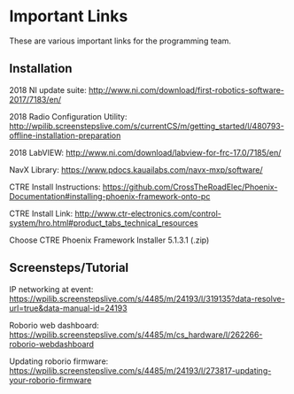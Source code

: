 # Important Links
These are various important links for the programming team.

## Installation
2018 NI update suite: http://www.ni.com/download/first-robotics-software-2017/7183/en/

2018 Radio Configuration Utility: http://wpilib.screenstepslive.com/s/currentCS/m/getting_started/l/480793-offline-installation-preparation

2018 LabVIEW: http://www.ni.com/download/labview-for-frc-17.0/7185/en/

NavX Library: https://www.pdocs.kauailabs.com/navx-mxp/software/

CTRE Install Instructions: https://github.com/CrossTheRoadElec/Phoenix-Documentation#installing-phoenix-framework-onto-pc

CTRE Install Link: http://www.ctr-electronics.com/control-system/hro.html#product_tabs_technical_resources

Choose CTRE Phoenix Framework Installer 5.1.3.1 (.zip)

## Screensteps/Tutorial
IP networking at event: https://wpilib.screenstepslive.com/s/4485/m/24193/l/319135?data-resolve-url=true&data-manual-id=24193

Roborio web dashboard: https://wpilib.screenstepslive.com/s/4485/m/cs_hardware/l/262266-roborio-webdashboard

Updating roborio firmware: https://wpilib.screenstepslive.com/s/4485/m/24193/l/273817-updating-your-roborio-firmware
